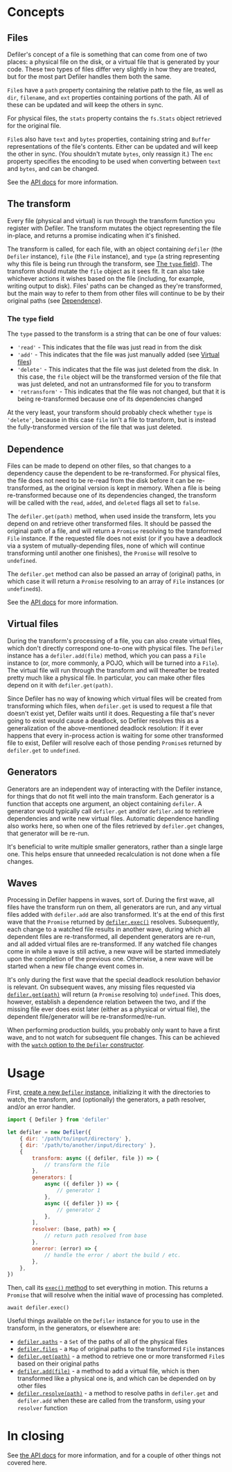 # Concepts

## Files

Defiler's concept of a file is something that can come from one of two places: a physical file on the disk, or a virtual file that is generated by your code. These two types of files differ very slightly in how they are treated, but for the most part Defiler handles them both the same.

`File`s have a `path` property containing the relative path to the file, as well as `dir`, `filename`, and `ext` properties containing portions of the path. All of these can be updated and will keep the others in sync.

For physical files, the `stats` property contains the `fs.Stats` object retrieved for the original file.

`File`s also have `text` and `bytes` properties, containing string and `Buffer` representations of the file's contents. Either can be updated and will keep the other in sync. (You shouldn't mutate `bytes`, only reassign it.) The `enc` property specifies the encoding to be used when converting between `text` and `bytes`, and can be changed.

See the [API docs](API.md#file) for more information.

## The transform

Every file (physical and virtual) is run through the transform function you register with Defiler. The transform mutates the object representing the file in-place, and returns a promise indicating when it's finished.

The transform is called, for each file, with an object containing `defiler` (the `Defiler` instance), `file` (the `File` instance), and `type` (a string representing why this file is being run through the transform, see [The `type` field](#the-type-field)). The transform should mutate the `file` object as it sees fit. It can also take whichever actions it wishes based on the file (including, for example, writing output to disk). Files' paths can be changed as they're transformed, but the main way to refer to them from other files will continue to be by their original paths (see [Dependence](#dependence)).

### The `type` field

The `type` passed to the transform is a string that can be one of four values:

- `'read'` - This indicates that the file was just read in from the disk
- `'add'` - This indicates that the file was just manually added (see [Virtual files](#virtual-files))
- `'delete'` - This indicates that the file was just deleted from the disk. In this case, the `file` object will be the transformed version of the file that was just deleted, and not an untransformed file for you to transform
- `'retransform'` - This indicates that the file was not changed, but that it is being re-transformed because one of its dependencies changed

At the very least, your transform should probably check whether `type` is `'delete'`, because in this case `file` isn't a file to transform, but is instead the fully-transformed version of the file that was just deleted.

## Dependence

Files can be made to depend on other files, so that changes to a dependency cause the dependent to be re-transformed. For physical files, the file does not need to be re-read from the disk before it can be re-transformed, as the original version is kept in memory. When a file is being re-transformed because one of its dependencies changed, the transform will be called with the `read`, `added`, and `deleted` flags all set to `false`.

The `defiler.get(path)` method, when used inside the transform, lets you depend on and retrieve other transformed files. It should be passed the original path of a file, and will return a `Promise` resolving to the transformed `File` instance. If the requested file does not exist (or if you have a deadlock via a system of mutually-depending files, none of which will continue transforming until another one finishes), the `Promise` will resolve to `undefined`.

The `defiler.get` method can also be passed an array of (original) paths, in which case it will return a `Promise` resolving to an array of `File` instances (or `undefined`s).

See the [API docs](API.md#getpath) for more information.

## Virtual files

During the transform's processing of a file, you can also create virtual files, which don't directly correspond one-to-one with physical files. The `Defiler` instance has a `defiler.add(file)` method, which you can pass a `File` instance to (or, more commonly, a POJO, which will be turned into a `File`). The virtual file will run through the transform and will thereafter be treated pretty much like a physical file. In particular, you can make other files depend on it with `defiler.get(path)`.

Since Defiler has no way of knowing which virtual files will be created from transforming which files, when `defiler.get` is used to request a file that doesn't exist yet, Defiler waits until it does. Requesting a file that's never going to exist would cause a deadlock, so Defiler resolves this as a generalization of the above-mentioned deadlock resolution: If it ever happens that every in-process action is waiting for some other transformed file to exist, Defiler will resolve each of those pending `Promise`s returned by `defiler.get` to `undefined`.

## Generators

Generators are an independent way of interacting with the Defiler instance, for things that do not fit well into the main transform. Each generator is a function that accepts one argument, an object containing `defiler`. A generator would typically call `defiler.get` and/or `defiler.add` to retrieve dependencies and write new virtual files. Automatic dependence handling also works here, so when one of the files retrieved by `defiler.get` changes, that generator will be re-run.

It's beneficial to write multiple smaller generators, rather than a single large one. This helps ensure that unneeded recalculation is not done when a file changes.

## Waves

Processing in Defiler happens in waves, sort of. During the first wave, all files have the transform run on them, all generators are run, and any virtual files added with `defiler.add` are also transformed. It's at the end of this first wave that the `Promise` returned by [`defiler.exec()`](API.md#exec) resolves. Subsequently, each change to a watched file results in another wave, during which all dependent files are re-transformed, all dependent generators are re-run, and all added virtual files are re-transformed. If any watched file changes come in while a wave is still active, a new wave will be started immediately upon the completion of the previous one. Otherwise, a new wave will be started when a new file change event comes in.

It's only during the first wave that the special deadlock resolution behavior is relevant. On subsequent waves, any missing files requested via [`defiler.get(path)`](API.md#getpath) will return (a `Promise` resolving to) `undefined`. This does, however, establish a dependence relation between the two, and if the missing file ever does exist later (either as a physical or virtual file), the dependent file/generator will be re-transformed/re-run.

When performing production builds, you probably only want to have a first wave, and to not watch for subsequent file changes. This can be achieved with the [`watch` option to the `Defiler` constructor](API.md#defiler).

# Usage

First, [create a new `Defiler` instance](API.md#defiler), initializing it with the directories to watch, the transform, and (optionally) the generators, a path resolver, and/or an error handler.

```javascript
import { Defiler } from 'defiler'

let defiler = new Defiler({
	{ dir: '/path/to/input/directory' },
	{ dir: '/path/to/another/input/directory' },
	{
		transform: async ({ defiler, file }) => {
			// transform the file
		},
		generators: [
			async ({ defiler }) => {
				// generator 1
			},
			async ({ defiler }) => {
				// generator 2
			},
		],
		resolver: (base, path) => {
			// return path resolved from base
		},
		onerror: (error) => {
			// handle the error / abort the build / etc.
		},
	},
})
```

Then, call its [`exec()` method](API.md#exec) to set everything in motion. This returns a `Promise` that will resolve when the initial wave of processing has completed.

```javasript
await defiler.exec()
```

Useful things available on the `Defiler` instance for you to use in the transform, in the generators, or elsewhere are:

- [`defiler.paths`](API.md#paths) - a `Set` of the paths of all of the physical files
- [`defiler.files`](API.md#files) - a `Map` of original paths to the transformed `File` instances
- [`defiler.get(path)`](API.md#getpath) - a method to retrieve one or more transformed `File`s based on their original paths
- [`defiler.add(file)`](API.md#addfile) - a method to add a virtual file, which is then transformed like a physical one is, and which can be depended on by other files
- [`defiler.resolve(path)`](API.md#resolvepath) - a method to resolve paths in `defiler.get` and `defiler.add` when these are called from the transform, using your `resolver` function

# In closing

See [the API docs](API.md#readme) for more information, and for a couple of other things not covered here.
